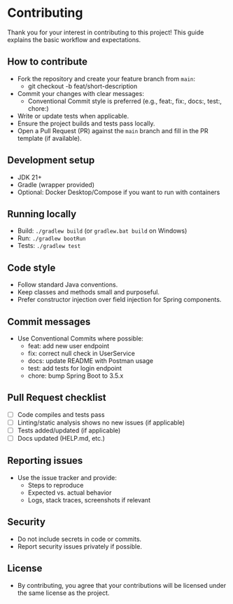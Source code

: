 # Contributing

Thank you for your interest in contributing to this project! This guide explains the basic workflow and expectations.

## How to contribute

- Fork the repository and create your feature branch from `main`:
  - git checkout -b feat/short-description
- Commit your changes with clear messages:
  - Conventional Commit style is preferred (e.g., feat:, fix:, docs:, test:, chore:)
- Write or update tests when applicable.
- Ensure the project builds and tests pass locally.
- Open a Pull Request (PR) against the `main` branch and fill in the PR template (if available).

## Development setup

- JDK 21+
- Gradle (wrapper provided)
- Optional: Docker Desktop/Compose if you want to run with containers

## Running locally

- Build: `./gradlew build` (or `gradlew.bat build` on Windows)
- Run: `./gradlew bootRun`
- Tests: `./gradlew test`

## Code style

- Follow standard Java conventions.
- Keep classes and methods small and purposeful.
- Prefer constructor injection over field injection for Spring components.

## Commit messages

- Use Conventional Commits where possible:
  - feat: add new user endpoint
  - fix: correct null check in UserService
  - docs: update README with Postman usage
  - test: add tests for login endpoint
  - chore: bump Spring Boot to 3.5.x

## Pull Request checklist

- [ ] Code compiles and tests pass
- [ ] Linting/static analysis shows no new issues (if applicable)
- [ ] Tests added/updated (if applicable)
- [ ] Docs updated (HELP.md, etc.)

## Reporting issues

- Use the issue tracker and provide:
  - Steps to reproduce
  - Expected vs. actual behavior
  - Logs, stack traces, screenshots if relevant

## Security

- Do not include secrets in code or commits.
- Report security issues privately if possible.

## License

- By contributing, you agree that your contributions will be licensed under the same license as the project.
